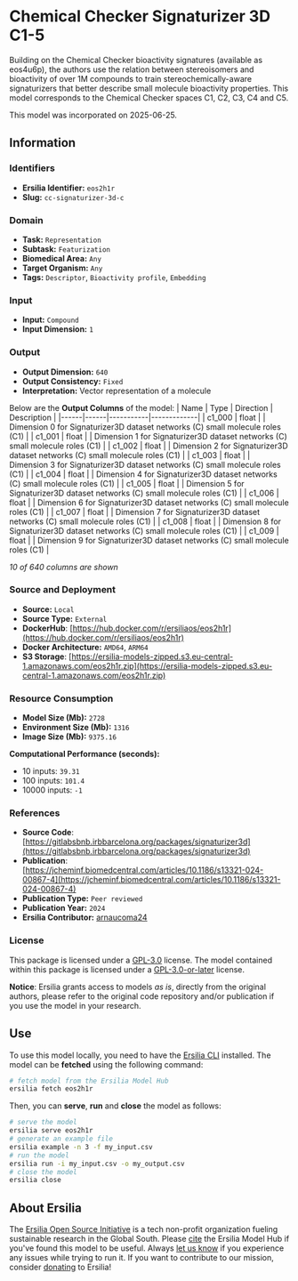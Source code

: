 # Chemical Checker Signaturizer 3D C1-5

Building on the Chemical Checker bioactivity signatures (available as eos4u6p), the authors use the relation between stereoisomers and bioactivity of over 1M compounds to train stereochemically-aware signaturizers that better describe small molecule bioactivity properties. This model corresponds to the Chemical Checker spaces C1, C2, C3, C4 and C5.

This model was incorporated on 2025-06-25.


## Information
### Identifiers
- **Ersilia Identifier:** `eos2h1r`
- **Slug:** `cc-signaturizer-3d-c`

### Domain
- **Task:** `Representation`
- **Subtask:** `Featurization`
- **Biomedical Area:** `Any`
- **Target Organism:** `Any`
- **Tags:** `Descriptor`, `Bioactivity profile`, `Embedding`

### Input
- **Input:** `Compound`
- **Input Dimension:** `1`

### Output
- **Output Dimension:** `640`
- **Output Consistency:** `Fixed`
- **Interpretation:** Vector representation of a molecule

Below are the **Output Columns** of the model:
| Name | Type | Direction | Description |
|------|------|-----------|-------------|
| c1_000 | float |  | Dimension 0 for Signaturizer3D dataset networks (C) small molecule roles (C1) |
| c1_001 | float |  | Dimension 1 for Signaturizer3D dataset networks (C) small molecule roles (C1) |
| c1_002 | float |  | Dimension 2 for Signaturizer3D dataset networks (C) small molecule roles (C1) |
| c1_003 | float |  | Dimension 3 for Signaturizer3D dataset networks (C) small molecule roles (C1) |
| c1_004 | float |  | Dimension 4 for Signaturizer3D dataset networks (C) small molecule roles (C1) |
| c1_005 | float |  | Dimension 5 for Signaturizer3D dataset networks (C) small molecule roles (C1) |
| c1_006 | float |  | Dimension 6 for Signaturizer3D dataset networks (C) small molecule roles (C1) |
| c1_007 | float |  | Dimension 7 for Signaturizer3D dataset networks (C) small molecule roles (C1) |
| c1_008 | float |  | Dimension 8 for Signaturizer3D dataset networks (C) small molecule roles (C1) |
| c1_009 | float |  | Dimension 9 for Signaturizer3D dataset networks (C) small molecule roles (C1) |

_10 of 640 columns are shown_
### Source and Deployment
- **Source:** `Local`
- **Source Type:** `External`
- **DockerHub**: [https://hub.docker.com/r/ersiliaos/eos2h1r](https://hub.docker.com/r/ersiliaos/eos2h1r)
- **Docker Architecture:** `AMD64`, `ARM64`
- **S3 Storage**: [https://ersilia-models-zipped.s3.eu-central-1.amazonaws.com/eos2h1r.zip](https://ersilia-models-zipped.s3.eu-central-1.amazonaws.com/eos2h1r.zip)

### Resource Consumption
- **Model Size (Mb):** `2728`
- **Environment Size (Mb):** `1316`
- **Image Size (Mb):** `9375.16`

**Computational Performance (seconds):**
- 10 inputs: `39.31`
- 100 inputs: `101.4`
- 10000 inputs: `-1`

### References
- **Source Code**: [https://gitlabsbnb.irbbarcelona.org/packages/signaturizer3d](https://gitlabsbnb.irbbarcelona.org/packages/signaturizer3d)
- **Publication**: [https://jcheminf.biomedcentral.com/articles/10.1186/s13321-024-00867-4](https://jcheminf.biomedcentral.com/articles/10.1186/s13321-024-00867-4)
- **Publication Type:** `Peer reviewed`
- **Publication Year:** `2024`
- **Ersilia Contributor:** [arnaucoma24](https://github.com/arnaucoma24)

### License
This package is licensed under a [GPL-3.0](https://github.com/ersilia-os/ersilia/blob/master/LICENSE) license. The model contained within this package is licensed under a [GPL-3.0-or-later](LICENSE) license.

**Notice**: Ersilia grants access to models _as is_, directly from the original authors, please refer to the original code repository and/or publication if you use the model in your research.


## Use
To use this model locally, you need to have the [Ersilia CLI](https://github.com/ersilia-os/ersilia) installed.
The model can be **fetched** using the following command:
```bash
# fetch model from the Ersilia Model Hub
ersilia fetch eos2h1r
```
Then, you can **serve**, **run** and **close** the model as follows:
```bash
# serve the model
ersilia serve eos2h1r
# generate an example file
ersilia example -n 3 -f my_input.csv
# run the model
ersilia run -i my_input.csv -o my_output.csv
# close the model
ersilia close
```

## About Ersilia
The [Ersilia Open Source Initiative](https://ersilia.io) is a tech non-profit organization fueling sustainable research in the Global South.
Please [cite](https://github.com/ersilia-os/ersilia/blob/master/CITATION.cff) the Ersilia Model Hub if you've found this model to be useful. Always [let us know](https://github.com/ersilia-os/ersilia/issues) if you experience any issues while trying to run it.
If you want to contribute to our mission, consider [donating](https://www.ersilia.io/donate) to Ersilia!
